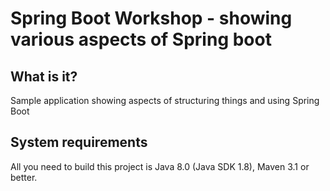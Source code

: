 Spring Boot Workshop - showing various aspects of Spring boot
====================================================================================



What is it?
-----------

Sample application showing aspects of structuring things and using Spring Boot

System requirements
-------------------

All you need to build this project is Java 8.0 (Java SDK 1.8), Maven 3.1 or better.


 

